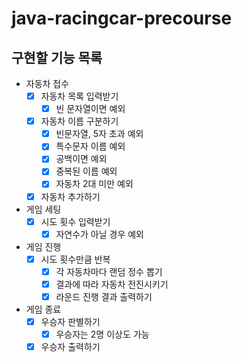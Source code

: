 # java-racingcar-precourse

## 구현할 기능 목록

- 자동차 접수
    - [x] 자동차 목록 입력받기
        - [x] 빈 문자열이면 예외
    - [x] 자동차 이름 구분하기
        - [x] 빈문자열, 5자 초과 예외
        - [x] 특수문자 이름 예외
        - [x] 공백이면 예외
        - [x] 중복된 이름 예외
        - [x] 자동차 2대 미만 예외
    - [x] 자동차 추가하기
- 게임 세팅
    - [x] 시도 횟수 입력받기
        - [x] 자연수가 아닐 경우 예외
- 게임 진행
    - [x] 시도 횟수만큼 반복
        - [x] 각 자동차마다 랜덤 정수 뽑기
        - [x] 결과에 따라 자동차 전진시키기
        - [x] 라운드 진행 결과 출력하기
- 게임 종료
    - [x] 우승자 판별하기
        - [x] 우승자는 2명 이상도 가능
    - [x] 우승자 출력하기